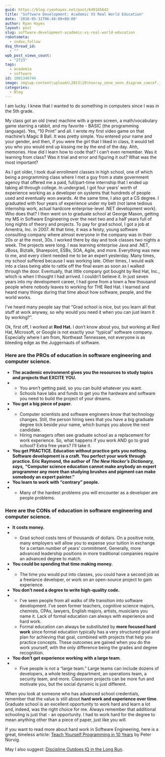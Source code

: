 ```yaml
---
guid: https://blog.ryanhayes.net/post/649165642
title: "Software Development: Academic VS Real World Education"
date: '2010-05-31T06:48:00+00:00'
author: Ryan Hayes
layout: post
slug: software-development-academic-vs-real-world-education
robotsmeta:
  - index,follow
dsq_thread_id:
  - ""
wpb_post_views_count:
  - "2723"
tags:
  - academia
  - software
id: 1001346744
image: img\wp-content\uploads\2013\10\hooray_zone_venn_diagram_caecef.jpg
categories:
  - Blog
---
```

I am lucky. I knew that I wanted to do something in computers since I was in the 5th grade.

My class got an old (new) machine with a green screen, a math/vocabulary game starring a rabbit, and my favorite - BASIC (the programming language). Yes, “10 Print” and all. I wrote my first video game on that machine’s Magic 8 Ball. It was pretty simple. You entered your name and your gender, and then, if you were the girl that I liked in class, it would tell you who you would end up kissing me by the end of the day. Ahh, memories. How did I learn how to code that? I can’t even remember. Was it learning from class? Was it trial and error and figuring it out? What was the most important?

As I got older, I took dual enrollment classes in high school, one of which being a programming class where I met a guy from a state government agency that offered me a paid, full/part-time internship that I ended up taking all through college. In undergrad, I got four years’ worth of experience working as a developer on systems that hundreds of people used and eventually won awards. At the same time, I also got a CS degree. I graduated with four years of experience under my belt (not lame tedious internship work, actual hardcore enterprise-level .NET development work). Who does that? I then went on to graduate school at George Mason, getting my MS in Software Engineering over the next two and a half years full of long nights of theory and projects. To pay for grad school, I got a job at Amentra, Inc. in 2007. At that time, it was a feisty, young software consulting company where almost everyone in the company was in their 20s or at the most, 30s. I worked there by day and took classes two nights a week. The projects were long. I was learning enterprise Java and .NET, JBoss, Biztalk, Sharepoint, ESBs, SOA, Agile, and more. Everything was new to me, and every client needed me to be an expert yesterday. Many times, my school suffered because I was working late. Other times, I would walk into a class being able to rattle off the final exam as soon as I walked through the door. Eventually, that little company got bought by Red Hat, Inc., which is when I thought I had arrived. I couldn’t believe it. In just seven years into my development career, I had gone from a town a few thousand people where nobody leaves to working for THE Red Hat. I learned and heard many things during that time about how software, people, and the world works.

I’ve heard many people say that “Grad school is nice, but you learn all that stuff at work anyway, so why would you need it when you can just learn it by working?”.

Ok, first off, I worked at **Red Hat.** I don’t know about you, but working at Red Hat, Microsoft, or Google is not exactly your “typical” software company. Especially where I am from, Northeast Tennessee, not everyone is as bleeding edge as the Juggernauts of software. 

### **Here are the PROs of education in software engineering and computer science.**

* **The academic environment gives you the resources to study topics and projects that EXCITE YOU.**
* * You aren’t getting paid, so you can build whatever you want.
  * Schools have labs and funds to get you the hardware and software you need to build the project of your dreams.
* **You get a big piece of paper.**
* * Computer scientists and software engineers know that technology changes. Still, the person hiring sees that you have a big graduate degree tick beside your name, which bumps you above the next candidate.
  * Hiring managers often see graduate school as a replacement for work experience. So, what happens if you work AND go to grad school? Extra free years? I’ll take it.
* **You get PRACTICE. Education without practice gets you nothing. Software development is a craft. You perfect your work through practice. Eric Raymond, the author of** ***The New Hacker’s Dictionary, says,*** **“Computer science education cannot make anybody an expert programmer any more than studying brushes and pigment can make somebody an expert painter.”**
* **You learn to work with “contrary” people.**
* * Many of the hardest problems you will encounter as a developer are people problems.

### **Here are the CONs of education in software engineering and computer science.**

* **It costs money.**
* * Grad school costs tens of thousands of dollars. On a positive note, many employers will allow you to expense your tuition in exchange for a certain number of years’ commitment. Generally, more advanced leadership positions in more traditional companies require an advanced degree to match.
* **You could be spending that time making money.**
* * The time you would put into classes, you could have a second job as a freelance developer, or work on an open-source project to gain experience.
* **You don’t need a degree to write high-quality code.**
* * I’ve seen people from all walks of life transition into software development. I’ve seen former teachers, cognitive science majors, chemists, CPAs, lawyers, English majors, artists, musicians you name it. Lack of formal education can always with experience and hard work.
  * Formal education can always be substituted by **more focused hard work** since formal education typically has a very structured goal and plan for achieving that goal, combined with projects that help you practice concepts. These outcomes are gained when you do the work yourself, with the only difference being the grades and degree recognition.
* **You don’t get experience working with a large team**.
* * Five people is not a “large team.” Large teams can include dozens of developers, a whole testing department, an operations team, a security team, and more. Classroom projects can be more fun and motivate you, but the social dynamic is just different.

When you look at someone who has advanced school credentials, remember that the value is still about **hard work and experience over time**. Graduate school is an excellent opportunity to work hard and learn a lot and, indeed, was the right choice for me. Always remember that additional schooling is just that - an opportunity. I had to work hard for the degree to mean anything other than a piece of paper, just like you will.

If you want to read more about hard work in Software Engineering, here is a great, timeless article: [Teach Yourself Programming in 10 Years](https://norvig.com/21-days.html) by Peter Norvig.

May I also suggest: [Discipline Outdoes IQ in the Long Run](https://lifehacker.com/5543677/discipline-outdoes-iq-in-the-long-run).
